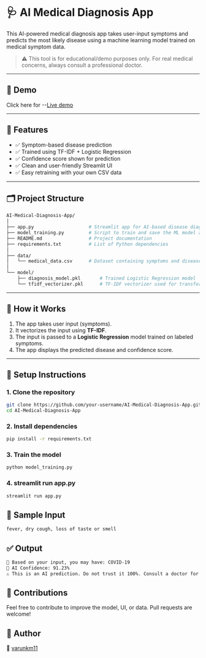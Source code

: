 # 🩺 AI Medical Diagnosis App

This AI-powered medical diagnosis app takes user-input symptoms and predicts the most likely disease using a machine learning model trained on medical symptom data.

> ⚠️ This tool is for educational/demo purposes only. For real medical concerns, always consult a professional doctor.

---

## 🚀 Demo

Click here for --[Live demo](https://medical-diagnosis-ai-sev4d9zqemgahdwrxjesky.streamlit.app/) 

---

## 📌 Features

- ✅ Symptom-based disease prediction
- ✅ Trained using TF-IDF + Logistic Regression
- ✅ Confidence score shown for prediction
- ✅ Clean and user-friendly Streamlit UI
- ✅ Easy retraining with your own CSV data

---

## 🗂️ Project Structure
```bash
AI-Medical-Diagnosis-App/
│
├── app.py                    # Streamlit app for AI-based disease diagnosis
├── model_training.py         # Script to train and save the ML model and vectorizer
├── README.md                 # Project documentation
├── requirements.txt          # List of Python dependencies
│
├── data/
│   └── medical_data.csv      # Dataset containing symptoms and disease labels
│
└── model/
    ├── diagnosis_model.pkl       # Trained Logistic Regression model
    └── tfidf_vectorizer.pkl      # TF-IDF vectorizer used for transforming input
```

---

## 🧠 How it Works

1. The app takes user input (symptoms).
2. It vectorizes the input using **TF-IDF**.
3. The input is passed to a **Logistic Regression** model trained on labeled symptoms.
4. The app displays the predicted disease and confidence score.

---

## 🔧 Setup Instructions

### 1. Clone the repository

```bash
git clone https://github.com/your-username/AI-Medical-Diagnosis-App.git
cd AI-Medical-Diagnosis-App
```
### 2. Install dependencies
```bash
pip install -r requirements.txt
```
### 3. Train the model
```bash
python model_training.py
```
### 4. streamlit run app.py
```bash
streamlit run app.py
```
## 📌 Sample Input
```bash
fever, dry cough, loss of taste or smell
```
## ✅ Output
```bash
🤖 Based on your input, you may have: COVID-19
🧠 AI Confidence: 91.23%
⚠️ This is an AI prediction. Do not trust it 100%. Consult a doctor for accurate diagnosis.
```
## 🙌 Contributions
Feel free to contribute to improve the model, UI, or data. Pull requests are welcome!
## 🔗 Author
👤 [varunkm11](https://github.com/varunkm11)


